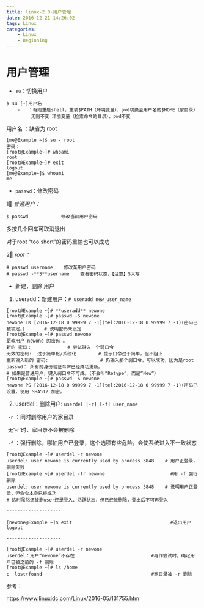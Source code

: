```yaml
---
title: linux-2.0-用户管理
date: 2016-12-21 14:26:02
tags: Linux
categories:
	- Linux
	- Beginning
---
```


# 用户管理

- `su`：切换用户

```
$ su [-]用户名
    -   ：有则重启shell，重装$PATH（环境变量），pwd切换至用户名的$HOME（家目录）
         无则不变 环境变量（检索命令的目录），pwd不变
```

用户名 ：缺省为 root

```
[me@Example ~]$ su - root
密码：
[root@Example~]# whoami
root
[root@Example~]# exit
logout
[me@Example~]$ whoami
me
```

- `passwd`：修改密码

1⃣️ *普通用户：*

```
$ passwd            修改当前用户密码
```

多按几个回车可取消退出

对于root “too short”的密码重输也可以成功

2⃣️ *root：*

```
# passwd username    修改某用户密码
# passwd -**S**username    查看密码状态，【注意】S大写
```

- 新建，删除 用户

1. useradd：新建用户：`# useradd new_user_name`

```
[root@Example ~]# **useradd** newone
[root@Example ~]# passwd -S newone
newone LK [2016-12-18 0 99999 7 -1](tel:2016-12-18 0 99999 7 -1)(密码已被锁定。)       # 说明密码未设定
[root@Example ~]# passwd newone
更改用户 newone 的密码 。
新的 密码：             # 尝试键入一个弱口令
无效的密码:  过于简单化/系统化        # 提示口令过于简单，但不阻止
重新输入新的 密码:                   # 仍输入那个弱口令，可以成功，因为是root
passwd： 所有的身份验证令牌已经成功更新。
# 如果是普通用户，键入弱口令不可成。（不会叫“Retype“，而是“New“）
[root@Example ~]# passwd -S newone
newone PS [2016-12-18 0 99999 7 -1](tel:2016-12-18 0 99999 7 -1)(密码已设置，使用 SHA512 加密。
```

2. userdel：删除用户:  `userdel [-r] [-f] user_name`

​                `-r` ：同时删除用户的家目录

​                        无'-r'时，家目录不会被删除

​                `-f` ：强行删除，哪怕用户已登录，这个选项有些危险，会使系统进入不一致状态

```
[root@Example ~]# userdel -r newone
userdel: user newone is currently used by process 3848    # 用户正登录，删除失败
[root@Example ~]# userdel -fr newone                        #用 -f 强行删除
userdel: user newone is currently used by process 3848    # 说明用户正登录，但命令本身已经成功
# 这时虽然还被删user还是登入、活跃状态，但已经被删除，登出后不可再登入

--------------------

[newone@Example ~]$ exit                                    #退出用户
logout

--------------------

[root@Example ~]# userdel -r newone
userdel：用户“newone”不存在                            #再作尝试时，确定用户已被之前的 -f 删除
[root@Example ~]# ls /home
c  lost+found                                        #家目录被 -r 删除
```

参考：

https://www.linuxidc.com/Linux/2016-05/131755.htm
